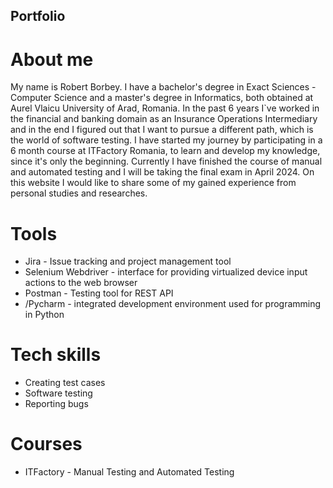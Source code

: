 ## Portfolio

# About me

My name is Robert Borbey. I have a bachelor's degree in Exact Sciences - Computer Science and a master's degree in Informatics, both obtained at Aurel Vlaicu University of Arad, Romania. In the past 6 years I`ve worked in the financial and banking domain as an Insurance Operations Intermediary and in the end I figured out that I want to pursue a different path, which is the world of software testing. I have started my journey by participating in a 6 month course at ITFactory Romania, to learn and develop my knowledge, since it's only the beginning. Currently I have finished the course of manual and automated testing and I will be taking the final exam in April 2024. On this website I would like to share some of my gained experience from personal studies and researches.

# Tools
* Jira - Issue tracking and project management tool
* Selenium Webdriver - interface for providing virtualized device input actions to the web browser
* Postman - Testing tool for REST API
* /Pycharm - integrated development environment used for programming in Python

# Tech skills
* Creating test cases
* Software testing
* Reporting bugs

# Courses
* ITFactory - Manual Testing and Automated Testing
